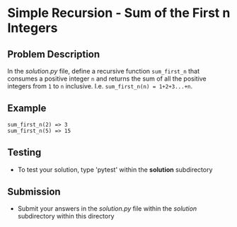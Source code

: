 # Simple Recursion - Sum of the First n Integers

## Problem Description
In the *solution.py* file, define a recursive function `sum_first_n` that consumes a positive integer `n` and returns the sum of all the positive integers from `1` to `n` inclusive. I.e. `sum_first_n(n) = 1+2+3...+n`.

## Example 
```
sum_first_n(2) => 3
sum_first_n(5) => 15
```


## Testing
* To test your solution, type 'pytest' within the **solution** subdirectory

## Submission
* Submit your answers in the *solution.py* file within the *solution* subdirectory within this directory
